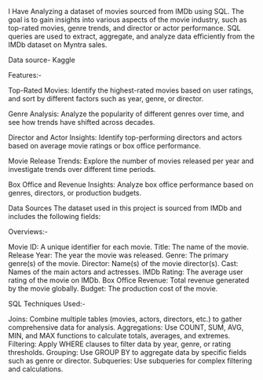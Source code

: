 I Have  Analyzing a dataset of movies sourced from IMDb using SQL. The goal is to gain insights into various aspects of the movie industry, such as top-rated movies, genre trends, and director or actor performance. SQL queries are used to extract, aggregate, and analyze data efficiently from the IMDb dataset on Myntra sales. 

Data source- Kaggle

Features:-

Top-Rated Movies: Identify the highest-rated movies based on user ratings, and sort by different factors such as year, genre, or director.

Genre Analysis: Analyze the popularity of different genres over time, and see how trends have shifted across decades.

Director and Actor Insights: Identify top-performing directors and actors based on average movie ratings or box office performance.

Movie Release Trends: Explore the number of movies released per year and investigate trends over different time periods.

Box Office and Revenue Insights: Analyze box office performance based on genres, directors, or production budgets.

Data Sources
The dataset used in this project is sourced from IMDb and includes the following fields:

Overviews:-

Movie ID: A unique identifier for each movie.
Title: The name of the movie.
Release Year: The year the movie was released.
Genre: The primary genre(s) of the movie.
Director: Name(s) of the movie director(s).
Cast: Names of the main actors and actresses.
IMDb Rating: The average user rating of the movie on IMDb.
Box Office Revenue: Total revenue generated by the movie globally.
Budget: The production cost of the movie.

SQL Techniques Used:-

Joins: Combine multiple tables (movies, actors, directors, etc.) to gather comprehensive data for analysis.
Aggregations: Use COUNT, SUM, AVG, MIN, and MAX functions to calculate totals, averages, and extremes.
Filtering: Apply WHERE clauses to filter data by year, genre, or rating thresholds.
Grouping: Use GROUP BY to aggregate data by specific fields such as genre or director.
Subqueries: Use subqueries for complex filtering and calculations.
